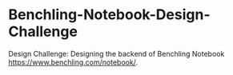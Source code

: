 # Benchling-Notebook-Design-Challenge
Design Challenge: Designing the backend of Benchling Notebook https://www.benchling.com/notebook/.
